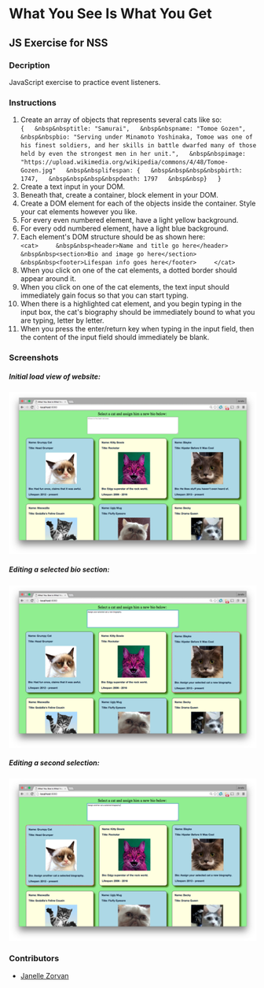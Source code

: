 # What You See Is What You Get

## JS Exercise for NSS

### Decription
JavaScript exercise to practice event listeners.

### Instructions

1. Create an array of objects that represents several cats like so:  
`{  
&nbsp&nbsptitle: "Samurai",  
&nbsp&nbspname: "Tomoe Gozen",  
&nbsp&nbspbio: "Serving under Minamoto Yoshinaka, Tomoe was one of his finest soldiers, and her skills in battle dwarfed many of those held by even the strongest men in her unit.",  
&nbsp&nbspimage: "https://upload.wikimedia.org/wikipedia/commons/4/48/Tomoe-Gozen.jpg"  
&nbsp&nbsplifespan: {  
&nbsp&nbsp&nbsp&nbspbirth: 1747,  
&nbsp&nbsp&nbsp&nbspdeath: 1797  
&nbsp&nbsp}  
}`
2. Create a text input in your DOM.
3. Beneath that, create a container, block element in your DOM.
4. Create a DOM element for each of the objects inside the container. Style your cat elements however you like.
5. For every even numbered element, have a light yellow background.
6. For every odd numbered element, have a light blue background.
7. Each element's DOM structure should be as shown here:  
`<cat>    
&nbsp&nbsp<header>Name and title go here</header>    
&nbsp&nbsp<section>Bio and image go here</section>    
&nbsp&nbsp<footer>Lifespan info goes here</footer>    
</cat>`    
8. When you click on one of the cat elements, a dotted border should appear around it.
9. When you click on one of the cat elements, the text input should immediately gain focus so that you can start typing.
10. When there is a highlighted cat element, and you begin typing in the input box, the cat's biography should be immediately bound to what you are typing, letter by letter.
11. When you press the enter/return key when typing in the input field, then the content of the input field should immediately be blank.

### Screenshots  

##### Initial load view of website:
![Initial load view of website](https://github.com/JZorvan/What-You-See-Is-What-You-Get/blob/master/screenshots/First%20load.png?raw=true "Initial load view of website")

##### Editing a selected bio section:
![Editing a selected bio section](https://github.com/JZorvan/What-You-See-Is-What-You-Get/blob/master/screenshots/Select%20One.png?raw=true "Editing a selected bio section.")

##### Editing a second selection:
![Editing a second selection](https://github.com/JZorvan/What-You-See-Is-What-You-Get/blob/master/screenshots/Select%20Two.png?raw=true "Editing a second selection.")

### Contributors
- [Janelle Zorvan](https://github.com/JZorvan)
